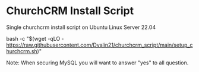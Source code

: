 # ChurchCRM Install Script
Single churchcrm install script on Ubuntu Linux Server 22.04

bash -c "$(wget -qLO - https://raw.githubusercontent.com/Dvalin21/churchcrm_script/main/setup_churchcrm.sh)"


Note: When securing MySQL you will want to answer "yes" to all question.
